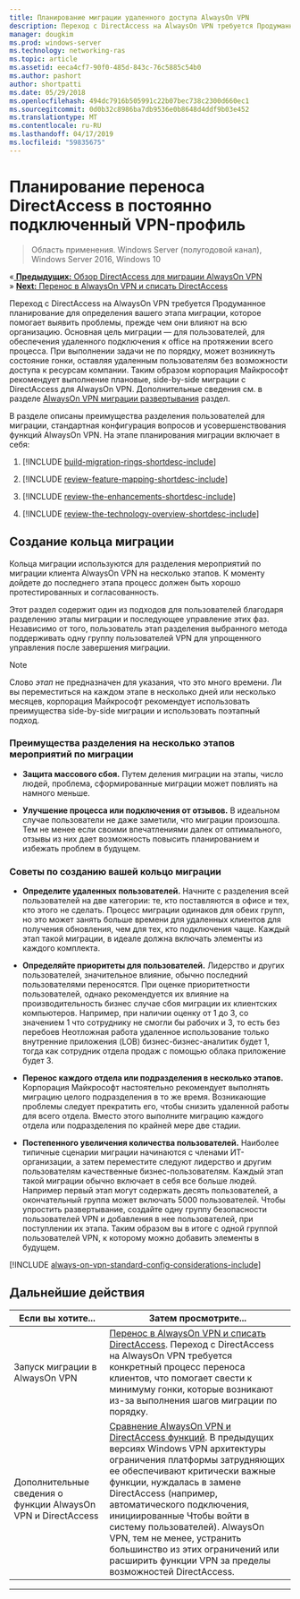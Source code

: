 ```yaml
---
title: Планирование миграции удаленного доступа AlwaysOn VPN
description: Переход с DirectAccess на AlwaysOn VPN требуется Продуманное планирование для определения вашего этапа миграции, которое помогает выявить проблемы, прежде чем они влияют на всю организацию.
manager: dougkim
ms.prod: windows-server
ms.technology: networking-ras
ms.topic: article
ms.assetid: eeca4cf7-90f0-485d-843c-76c5885c54b0
ms.author: pashort
author: shortpatti
ms.date: 05/29/2018
ms.openlocfilehash: 494dc7916b505991c22b07bec738c2300d660ec1
ms.sourcegitcommit: 0d0b32c8986ba7db9536e0b8648d4ddf9b03e452
ms.translationtype: MT
ms.contentlocale: ru-RU
ms.lasthandoff: 04/17/2019
ms.locfileid: "59835675"
---
```

# <a name="plan-the-directaccess-to-always-on-vpn-migration"></a>Планирование переноса DirectAccess в постоянно подключенный VPN-профиль

>Область применения. Windows Server (полугодовой канал), Windows Server 2016, Windows 10

&#171;[ **Предыдущих:** Обзор DirectAccess для миграции AlwaysOn VPN](da-always-on-migration-overview.md)<br>
&#187; [**Next:** Перенос в AlwaysOn VPN и списать DirectAccess](da-always-on-migration-deploy.md)


Переход с DirectAccess на AlwaysOn VPN требуется Продуманное планирование для определения вашего этапа миграции, которое помогает выявить проблемы, прежде чем они влияют на всю организацию. Основная цель миграции — для пользователей, для обеспечения удаленного подключения к office на протяжении всего процесса. При выполнении задачи не по порядку, может возникнуть состояние гонки, оставляя удаленным пользователям без возможности доступа к ресурсам компании. Таким образом корпорация Майкрософт рекомендует выполнение плановые, side-by-side миграции с DirectAccess для AlwaysOn VPN. Дополнительные сведения см. в разделе [AlwaysOn VPN миграции развертывания](da-always-on-migration-deploy.md) раздел.

В разделе описаны преимущества разделения пользователей для миграции, стандартная конфигурация вопросов и усовершенствования функций AlwaysOn VPN. На этапе планирования миграции включает в себя:

1.  [!INCLUDE [build-migration-rings-shortdesc-include](../includes/build-migration-rings-shortdesc-include.md)]

2.  [!INCLUDE [review-feature-mapping-shortdesc-include](../includes/review-feature-mapping-shortdesc-include.md)] 

3.  [!INCLUDE [review-the-enhancements-shortdesc-include](../includes/review-the-enhancements-shortdesc-include.md)] 

4.  [!INCLUDE [review-the-technology-overview-shortdesc-include](../includes/review-the-technology-overview-shortdesc-include.md)]

## <a name="build-migration-rings"></a>Создание кольца миграции
Кольца миграции используются для разделения мероприятий по миграции клиента AlwaysOn VPN на несколько этапов. К моменту дойдете до последнего этапа процесс должен быть хорошо протестированных и согласованность.

Этот раздел содержит один из подходов для пользователей благодаря разделению этапы миграции и последующее управление этих фаз. Независимо от того, пользователь этап разделения выбранного метода поддерживать одну группу пользователей VPN для упрощенного управления после завершения миграции.

>[!NOTE] 
>Слово _этап_ не предназначен для указания, что это много времени. Ли вы переместиться на каждом этапе в несколько дней или несколько месяцев, корпорация Майкрософт рекомендует использовать преимущества side-by-side миграции и использовать поэтапный подход.

### <a name="benefits-of-dividing-the-migration-effort-into-multiple-phases"></a>Преимущества разделения на несколько этапов мероприятий по миграции

-   **Защита массового сбоя.** Путем деления миграции на этапы, число людей, проблема, сформированные миграции может повлиять на намного меньше.

-   **Улучшение процесса или подключения от отзывов.** В идеальном случае пользователи не даже заметили, что миграции произошла. Тем не менее если своими впечатлениями далек от оптимального, отзывы из них дает возможность повысить планированием и избежать проблем в будущем.

### <a name="tips-for-building-your-migration-ring"></a>Советы по созданию вашей кольцо миграции

-   **Определите удаленных пользователей.** Начните с разделения всей пользователей на две категории: те, кто поставляются в офисе и тех, кто этого не сделать. Процесс миграции одинаков для обеих групп, но это может занять больше времени для удаленных клиентов для получения обновления, чем для тех, кто подключения чаще. Каждый этап такой миграции, в идеале должна включать элементы из каждого комплекта.

-  **Определяйте приоритеты для пользователей.** Лидерство и других пользователей, значительное влияние, обычно последний пользователями переносятся. При оценке приоритетности пользователей, однако рекомендуется их влияние на производительность бизнес случае сбоя миграции их клиентских компьютеров. Например, при наличии оценку от 1 до 3, со значением 1 что сотруднику не смогли бы рабочих и 3, то есть без перебоев Неотложная работа удаленное использование только внутренние приложения (LOB) бизнес-бизнес-аналитик будет 1, тогда как сотрудник отдела продаж с помощью облака  приложение будет 3.

-   **Перенос каждого отдела или подразделения в несколько этапов.** Корпорация Майкрософт настоятельно рекомендует выполнять миграцию целого подразделения в то же время. Возникающие проблемы следует прекратить его, чтобы снизить удаленной работы для всего отдела. Вместо этого выполните миграцию каждого отдела или подразделения по крайней мере две стадии.

-   **Постепенного увеличения количества пользователей.** Наиболее типичные сценарии миграции начинаются с членами ИТ-организации, а затем переместите следуют лидерство и другим пользователям качественные бизнес-пользователям. Каждый этап такой миграции обычно включает в себя все больше людей. Например первый этап могут содержать десять пользователей, а окончательный группа может включать 5000 пользователей. Чтобы упростить развертывание, создайте одну группу безопасности пользователей VPN и добавления в нее пользователей, при поступлении их этапа. Таким образом вы в итоге с одной группой пользователей VPN, к которому можно добавить элементы в будущем.

[!INCLUDE [always-on-vpn-standard-config-considerations-include](../includes/always-on-vpn-standard-config-considerations-include.md)]


## <a name="next-step"></a>Дальнейшие действия

|Если вы хотите...  |Затем просмотрите...  |
|---------|---------|
|Запуск миграции в AlwaysOn VPN     |[Перенос в AlwaysOn VPN и списать DirectAccess](da-always-on-migration-deploy.md). Переход с DirectAccess на AlwaysOn VPN требуется конкретный процесс переноса клиентов, что помогает свести к минимуму гонки, которые возникают из-за выполнения шагов миграции по порядку.         |
|Дополнительные сведения о функции AlwaysOn VPN и DirectAccess    |[Сравнение AlwaysOn VPN и DirectAccess функций](../vpn/vpn-map-da.md). В предыдущих версиях Windows VPN архитектуры ограничения платформы затрудняющих ее обеспечивают критически важные функции, нуждалась в замене DirectAccess (например, автоматического подключения, инициированные Чтобы войти в систему пользователей). AlwaysOn VPN, тем не менее, устранить большинство из этих ограничений или расширить функции VPN за пределы возможностей DirectAccess.         |



---